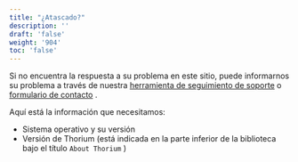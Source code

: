 ```yaml
---
title: "¿Atascado?"
description: ''
draft: 'false'
weight: '904'
toc: 'false'
---
```


Si no encuentra la respuesta a su problema en este sitio, puede informarnos su problema a través de nuestra [herramienta de seguimiento de soporte](https://github.com/edrlab/thorium-reader-doc/issues/new) o <a href="https://www.edrlab.org/contact/">formulario de contacto</a> .

Aquí está la información que necesitamos:

- Sistema operativo y su versión
- Versión de Thorium  (está indicada en la parte inferior de la biblioteca bajo el título `About Thorium` )

